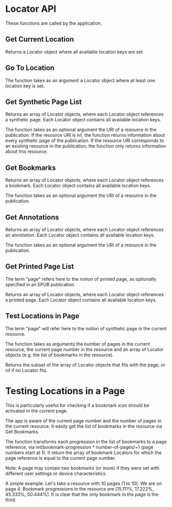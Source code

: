 # Locator API 

These functions are called by the application.

## Get Current Location

Returns a Locator object where all available location keys are set.

## Go To Location

The function takes as an argument a Locator object where at least one location key is set.

## Get Synthetic Page List

Returns an array of Locator objects, where each Locator object references a synthetic page. Each Locator object contains all available location keys.

The function takes as an optional argument the URI of a resource in the publication. If the resource URI is nil, the function returns information about every synthetic page of the publication. If the resource URI corresponds to an existing resource in the publication, the function only returns information about this resource. 

## Get Bookmarks

Returns an array of Locator objects, where each Locator object references a bookmark. Each Locator object contains all available location keys.

The function takes as an optional argument the URI of a resource in the publication.  

## Get Annotations

Returns an array of Locator objects, where each Locator object references an annotation. Each Locator object contains all available location keys.

The function takes as an optional argument the URI of a resource in the publication. 

## Get Printed Page List

The term "page" refers here to the notion of printed page, as optionally specified in an EPUB publication.

Returns an array of Locator objects, where each Locator object references a printed page. Each Locator object contains all available location keys.

## Test Locations in Page

The term "page" will refer here to the notion of synthetic page in the current resource.

The function takes as arguments the number of pages in the current resource, the current page number in the resource and an array of Locator objects (e.g. the list of bookmarks in the resource). 

Returns the subset of the array of Locator objects that fits with the page, or nil if no Locator fits. 



# Testing Locations in a Page

This is particularly useful for checking if a bookmark icon should be activated in the current page.

The app is aware of the current page number and the number of pages in the current resource. It easily get the list of bookmarks in the resource via Get Bookmarks. 

The function transforms each progression in the list of bookmarks to a page reference, via int(bookmark-progression * number-of-pages)+1 (page numbers start at 1).
It return the array of bookmark Locators for which the page reference is equal to the current page number. 

Note: A page may contain two bookmarks (or more) if they were set with different user settings or device characteristics.

A simple example: Let's take a resource with 10 pages (1 to 10). We are on page 4. Bookmark progressions in the resource are [15.111%, 17.222%, 45.333%, 50.444%]. It is clear that the only bookmark in the page is the third. 
